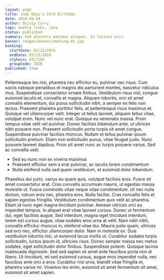 ```yaml
---
layout: page
title: Judy Diaz's 23rd Birthday
date: 2016-05-24
author: Olivia Curry
tags: weekly links, java
status: published
summary: Sed pharetra maximus aliquet. In lacinia orci.
banner: images/banner/meeting-01.jpg
booking:
  startDate: 03/12/2019
  endDate: 03/13/2019
  ctyhocn: ATLTCHX
  groupCode: JD2B
published: true
---
```

Pellentesque leo nisi, pharetra nec efficitur eu, pulvinar nec risus. Cum sociis natoque penatibus et magnis dis parturient montes, nascetur ridiculus mus. Suspendisse consectetur ornare finibus. Vestibulum risus nisl, congue euismod iaculis et, convallis et magna. Aliquam lobortis, orci sit amet convallis elementum, dui purus sollicitudin nibh, a semper ex felis non lectus. Praesent pharetra porttitor felis, at pellentesque risus maximus et. Quisque vel ullamcorper velit.
Integer ut tellus laoreet, aliquam tellus vitae, volutpat enim. Nunc vel nunc erat. Quisque eu venenatis massa. Proin tempus vitae velit vel pulvinar. Donec facilisis bibendum ante, ut ultrices nibh posuere non. Praesent sollicitudin porta turpis sit amet congue. Suspendisse pulvinar facilisis rhoncus. Nullam et tellus pulvinar ipsum sollicitudin pretium. Etiam non sollicitudin purus, vitae feugiat justo. Nunc posuere laoreet dapibus. Proin sit amet nunc ac turpis posuere varius. Sed ac convallis velit.

* Sed eu nunc non ex viverra maximus
* Praesent efficitur sem a erat pulvinar, ac iaculis lorem condimentum
* Nulla eleifend nulla sed quam vestibulum, et euismod dolor bibendum.

Phasellus dui justo, varius eu quam quis, volutpat facilisis eros. Fusce sit amet consectetur erat. Cras convallis accumsan mauris, ut egestas massa molestie ut. Fusce commodo vitae neque vitae condimentum. Ut nec nulla dictum, rutrum eros nec, pharetra eros. Nulla facilisi. Cras convallis felis et sapien egestas fringilla. Vestibulum condimentum quis velit ac pharetra. Etiam id nunc eget magna tincidunt pulvinar. Aenean ultrices orci eu imperdiet tempus. In aliquet erat vitae laoreet cursus. Donec ut fermentum dui, eget facilisis augue. Sed interdum, magna eget tincidunt interdum, lorem est cursus augue, vitae sodales eros urna at velit.
Nam nibh nibh, convallis efficitur rhoncus in, eleifend vitae dui. Mauris justo quam, ultrices sed orci nec, efficitur ullamcorper dolor. Nam in molestie ex. Duis vestibulum lobortis nisi, ut euismod lacus mollis ut. Curabitur sodales turpis sollicitudin, luctus ipsum id, ultricies risus. Donec semper massa nec metus sodales, eget sollicitudin dolor finibus. Suspendisse potenti. Quisque lacinia malesuada dignissim. Sed sed sapien sit amet ante faucibus porta non at libero. Ut tincidunt, mi sed euismod cursus, augue eros imperdiet nulla, nec faucibus ante orci a eros. Curabitur nisi urna, blandit vitae fringilla et, pharetra varius mi. Vivamus leo enim, euismod sit amet fermentum sit amet, euismod sit amet sapien.
